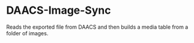 # DAACS-Image-Sync
Reads the exported file from DAACS and then builds a media table from a folder of images.
